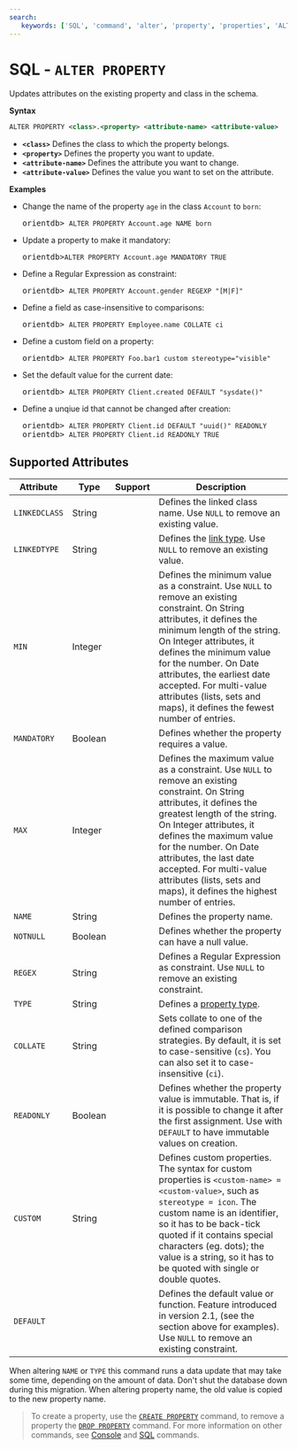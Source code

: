 ```yaml
---
search:
   keywords: ['SQL', 'command', 'alter', 'property', 'properties', 'ALTER PROPERTY']
---
```


# SQL - `ALTER PROPERTY`

Updates attributes on the existing property and class in the schema.

**Syntax**

```xml
ALTER PROPERTY <class>.<property> <attribute-name> <attribute-value>
```

- **`<class>`** Defines the class to which the property belongs.
- **`<property>`** Defines the property you want to update.
- **`<attribute-name>`** Defines the attribute you want to change.
- **`<attribute-value>`** Defines the value you want to set on the attribute.



**Examples**

- Change the name of the property `age` in the class `Account` to `born`:

  <pre>
  orientdb> <code class="lang-sql userinput">ALTER PROPERTY Account.age NAME born</code>
  </pre>

- Update a property to make it mandatory:

  <pre>
  orientdb><code class="lang-sql userinput">ALTER PROPERTY Account.age MANDATORY TRUE</code>
  </pre>

- Define a Regular Expression as constraint:

  <pre>
  orientdb> <code class="lang-sql userinput">ALTER PROPERTY Account.gender REGEXP "[M|F]"</code>
  </pre>

- Define a field as case-insensitive to comparisons:

  <pre>
  orientdb> <code class="lang-sql userinput">ALTER PROPERTY Employee.name COLLATE ci</code>
  </pre>

- Define a custom field on a property:

  <pre>
  orientdb> <code class="lang-sql userinput">ALTER PROPERTY Foo.bar1 custom stereotype="visible"</code>
  </pre>

- Set the default value for the current date:

  <pre>
  orientdb> <code class="lang-sql userinput">ALTER PROPERTY Client.created DEFAULT "sysdate()"</code>
  </pre>

- Define a unqiue id that cannot be changed after creation:

  <pre>
  orientdb> <code class="lang-sql userinput">ALTER PROPERTY Client.id DEFAULT "uuid()" READONLY</code>
  orientdb> <code class="lang-sql userinput">ALTER PROPERTY Client.id READONLY TRUE</code>
  </pre>





## Supported Attributes

|Attribute|Type|Support|Description|
|---|---|---|---|
| `LINKEDCLASS` | String | | Defines the linked class name.  Use `NULL` to remove an existing value.|
| `LINKEDTYPE` | String | | Defines the [link type](Types.md).  Use `NULL` to remove an existing value.|
| `MIN` | Integer | | Defines the minimum value as a constraint.  Use `NULL` to remove an existing constraint.  On String attributes, it defines the minimum length of the string.  On Integer attributes, it defines the minimum value for the number.  On Date attributes, the earliest date accepted.  For multi-value attributes (lists, sets and maps), it defines the fewest number of entries.|
| `MANDATORY` | Boolean | | Defines whether the property requires a value. |
| `MAX` | Integer | | Defines the maximum value as a constraint.  Use `NULL` to remove an existing constraint.  On String attributes, it defines the greatest length of the string.  On Integer attributes, it defines the maximum value for the number.  On Date attributes, the last date accepted.  For multi-value attributes (lists, sets and maps), it defines the highest number of entries.|
| `NAME` | String || Defines the property name.|
| `NOTNULL` | Boolean || Defines whether the property can have a null value. |
| `REGEX` | String || Defines a Regular Expression as constraint.  Use `NULL` to remove an existing constraint.|
| `TYPE` | String || Defines a [property type](Types.md).|
| `COLLATE` | String || Sets collate to one of the defined comparison strategies.  By default, it is set to case-sensitive (`cs`).  You can also set it to case-insensitive (`ci`).|
| `READONLY` | Boolean || Defines whether the property value is immutable.  That is, if it is possible to change it after the first assignment.  Use with `DEFAULT` to have immutable values on creation.|
| `CUSTOM` | String || Defines custom properties.  The syntax for custom properties is `<custom-name> = <custom-value>`, such as `stereotype = icon`. The custom name is an identifier, so it has to be back-tick quoted if it contains special characters (eg. dots); the value is a string, so it has to be quoted with single or double quotes.|
| `DEFAULT` | || Defines the default value or function.  Feature introduced in version 2.1, (see the section above for examples). Use `NULL` to remove an existing constraint.|

When altering `NAME` or `TYPE` this command runs a data update that may take some time, depending on the amount of data.  Don't shut the database down during this migration. When altering property name, the old value is copied to the new property name.



>To create a property, use the [`CREATE PROPERTY`](SQL-Create-Property.md) command, to remove a property the [`DROP PROPERTY`](SQL-Drop-Property.md) command.  For more information on other commands, see [Console](Console-Commands.md) and [SQL](SQL.md) commands.
